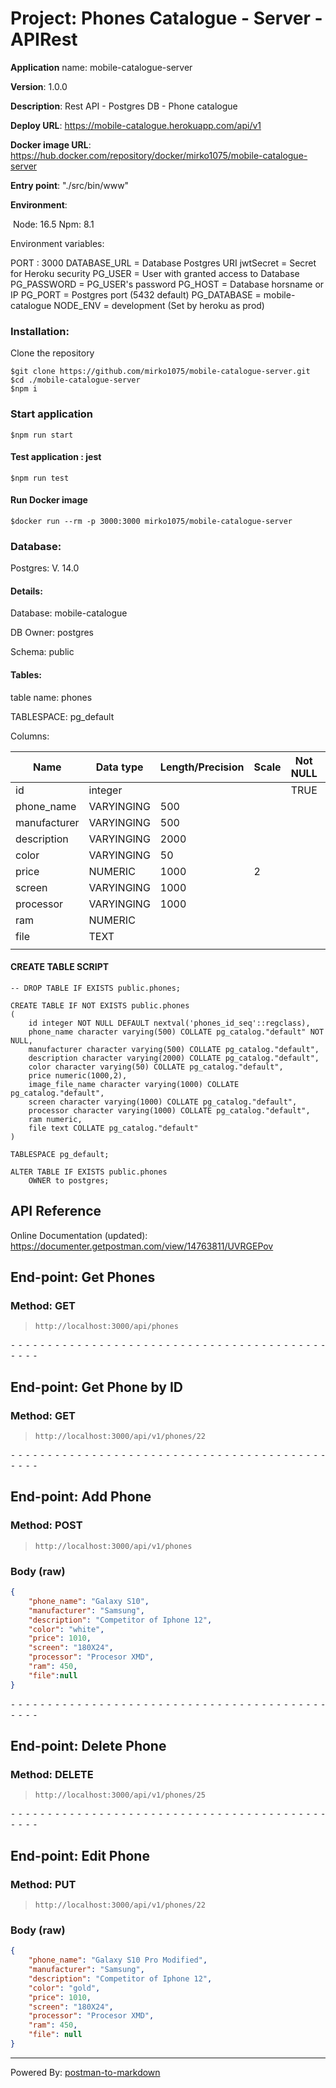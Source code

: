 # Project: Phones Catalogue - Server - APIRest



 **Application** name: mobile-catalogue-server

 **Version**: 1.0.0

 **Description**: Rest API - Postgres DB - Phone catalogue

 **Deploy URL**: https://mobile-catalogue.herokuapp.com/api/v1

**Docker image URL**: https://hub.docker.com/repository/docker/mirko1075/mobile-catalogue-server

 **Entry point**: "./src/bin/www"

 **Environment**:

​		 Node: 16.5
 		Npm: 8.1



Environment variables:

PORT : 3000
DATABASE_URL = Database Postgres URI
jwtSecret = Secret for Heroku security
PG_USER = User with granted access to Database
PG_PASSWORD = PG_USER's password
PG_HOST = Database horsname or IP
PG_PORT = Postgres port (5432 default)
PG_DATABASE = mobile-catalogue
NODE_ENV = development (Set by heroku as prod)

### Installation:

Clone the repository

```
$git clone https://github.com/mirko1075/mobile-catalogue-server.git
$cd ./mobile-catalogue-server
$npm i

```

### Start application

```
$npm run start
```

#### Test application : jest

```
$npm run test
```

#### Run Docker image

```
$docker run --rm -p 3000:3000 mirko1075/mobile-catalogue-server
```



### Database:

Postgres: V. 14.0

#### Details:

Database: mobile-catalogue

DB Owner: postgres

Schema: public



#### Tables:

table name: phones

TABLESPACE: pg_default

Columns:

| Name         | Data type  | Length/Precision | Scale | Not NULL | Primary Key | Default       |
| ------------ | ---------- | ---------------- | ----- | -------- | ----------- | ------------- |
| id           | integer    |                  |       | TRUE     | TRUE        | phones_id_seq |
| phone_name   | VARYINGING | 500              |       |          | TRUE        |               |
| manufacturer | VARYINGING | 500              |       |          |             |               |
| description  | VARYINGING | 2000             |       |          |             |               |
| color        | VARYINGING | 50               |       |          |             |               |
| price        | NUMERIC    | 1000             | 2     |          |             |               |
| screen       | VARYINGING | 1000             |       |          |             |               |
| processor    | VARYINGING | 1000             |       |          |             |               |
| ram          | NUMERIC    |                  |       |          |             |               |
| file         | TEXT       |                  |       |          |             |               |
|              |            |                  |       |          |             |               |



#### CREATE TABLE SCRIPT



```
-- DROP TABLE IF EXISTS public.phones;

CREATE TABLE IF NOT EXISTS public.phones
(
    id integer NOT NULL DEFAULT nextval('phones_id_seq'::regclass),
    phone_name character varying(500) COLLATE pg_catalog."default" NOT NULL,
    manufacturer character varying(500) COLLATE pg_catalog."default",
    description character varying(2000) COLLATE pg_catalog."default",
    color character varying(50) COLLATE pg_catalog."default",
    price numeric(1000,2),
    image_file_name character varying(1000) COLLATE pg_catalog."default",
    screen character varying(1000) COLLATE pg_catalog."default",
    processor character varying(1000) COLLATE pg_catalog."default",
    ram numeric,
    file text COLLATE pg_catalog."default"
)

TABLESPACE pg_default;

ALTER TABLE IF EXISTS public.phones
    OWNER to postgres;
```



## API Reference

Online Documentation (updated): https://documenter.getpostman.com/view/14763811/UVRGEPov

## End-point: Get Phones

### Method: GET

>```
>http://localhost:3000/api/phones
>```

⁃ ⁃ ⁃ ⁃ ⁃ ⁃ ⁃ ⁃ ⁃ ⁃ ⁃ ⁃ ⁃ ⁃ ⁃ ⁃ ⁃ ⁃ ⁃ ⁃ ⁃ ⁃ ⁃ ⁃ ⁃ ⁃ ⁃ ⁃ ⁃ ⁃ ⁃ ⁃ ⁃ ⁃ ⁃ ⁃ ⁃ ⁃ ⁃ ⁃ ⁃ ⁃ ⁃ ⁃ ⁃ ⁃ ⁃

## End-point: Get Phone by ID

### Method: GET

>```
>http://localhost:3000/api/v1/phones/22
>```

⁃ ⁃ ⁃ ⁃ ⁃ ⁃ ⁃ ⁃ ⁃ ⁃ ⁃ ⁃ ⁃ ⁃ ⁃ ⁃ ⁃ ⁃ ⁃ ⁃ ⁃ ⁃ ⁃ ⁃ ⁃ ⁃ ⁃ ⁃ ⁃ ⁃ ⁃ ⁃ ⁃ ⁃ ⁃ ⁃ ⁃ ⁃ ⁃ ⁃ ⁃ ⁃ ⁃ ⁃ ⁃ ⁃ ⁃

## End-point: Add Phone

### Method: POST

>```
>http://localhost:3000/api/v1/phones
>```

### Body (**raw**)

```json
{
    "phone_name": "Galaxy S10",
    "manufacturer": "Samsung",
    "description": "Competitor of Iphone 12",
    "color": "white",
    "price": 1010,
    "screen": "180X24",
    "processor": "Procesor XMD",
    "ram": 450,
    "file":null
}
```


⁃ ⁃ ⁃ ⁃ ⁃ ⁃ ⁃ ⁃ ⁃ ⁃ ⁃ ⁃ ⁃ ⁃ ⁃ ⁃ ⁃ ⁃ ⁃ ⁃ ⁃ ⁃ ⁃ ⁃ ⁃ ⁃ ⁃ ⁃ ⁃ ⁃ ⁃ ⁃ ⁃ ⁃ ⁃ ⁃ ⁃ ⁃ ⁃ ⁃ ⁃ ⁃ ⁃ ⁃ ⁃ ⁃ ⁃

## End-point: Delete Phone

### Method: DELETE
>```
>http://localhost:3000/api/v1/phones/25
>```

⁃ ⁃ ⁃ ⁃ ⁃ ⁃ ⁃ ⁃ ⁃ ⁃ ⁃ ⁃ ⁃ ⁃ ⁃ ⁃ ⁃ ⁃ ⁃ ⁃ ⁃ ⁃ ⁃ ⁃ ⁃ ⁃ ⁃ ⁃ ⁃ ⁃ ⁃ ⁃ ⁃ ⁃ ⁃ ⁃ ⁃ ⁃ ⁃ ⁃ ⁃ ⁃ ⁃ ⁃ ⁃ ⁃ ⁃

## End-point: Edit Phone
### Method: PUT
>```
>http://localhost:3000/api/v1/phones/22
>```
### Body (**raw**)

```json
{
    "phone_name": "Galaxy S10 Pro Modified",
    "manufacturer": "Samsung",
    "description": "Competitor of Iphone 12",
    "color": "gold",
    "price": 1010,
    "screen": "180X24",
    "processor": "Procesor XMD",
    "ram": 450,
    "file": null
}
```



_________________________________________________
Powered By: [postman-to-markdown](https://github.com/bautistaj/postman-to-markdown/)
